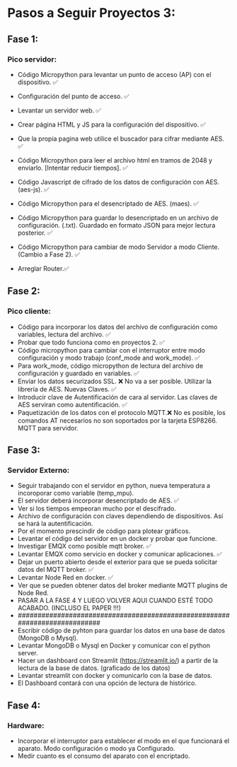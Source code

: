 # Pasos a Seguir Proyectos 3:

## Fase 1:
### Pico servidor:

- Código Micropython para levantar un punto de acceso (AP) con el dispositivo. ✅
- Configuración del punto de acceso. ✅
- Levantar un servidor web. ✅
- Crear página HTML y JS para la configuración del dispositivo. ✅
- Que la propia pagina web utilice el buscador para cifrar mediante AES.  ✅
- Código Micropython para leer el archivo html en tramos de 2048 y enviarlo. [Intentar reducir tiempos]. ✅
- Código Javascript de cifrado de los datos de configuración con AES. (aes-js). ✅
- Código Micropython para el desencriptado de AES. (maes). ✅
- Código Micropython para guardar lo desencriptado en un archivo de configuración. (.txt). Guardado en formato JSON para mejor lectura posterior. ✅
- Código Micropython para cambiar de modo Servidor a modo Cliente. (Cambio a Fase 2). ✅

- Arreglar Router.✅

## Fase 2:
### Pico cliente:

- Código para incorporar los datos del archivo de configuración como variables, lectura del archivo.  ✅
- Probar que todo funciona como en proyectos 2.  ✅
- Código micropython para cambiar con el interruptor entre modo configuración y modo trabajo (conf_mode and work_mode). ✅
- Para work_mode, código micropython de lectura del archivo de configuración y guardado en variables. ✅
- Enviar los datos securizados SSL. ❌ No va a ser posible. Utilizar la librería de AES. Nuevas Claves. ✅
- Introducir clave de Autentificación de cara al servidor. Las claves de AES serviran como autentificación. ✅
- Paquetización de los datos con el protocolo MQTT.❌ No es posible, los comandos AT necesarios no son soportados por la tarjeta ESP8266. MQTT para servidor.

## Fase 3:
### Servidor Externo:
- Seguir trabajando con el servidor en python, nueva temperatura a incoroporar como variable (temp_mpu).
- El servidor deberá incorporar desencriptado de AES. ✅
- Ver si los tiempos empeoran mucho por el descifrado.
- Archivo de configuración con claves dependiendo de dispositivos. Así se hará la autentificación.
- Por el momento prescindir de código para plotear gráficos.
- Levantar el código del servidor en un docker y probar que funcione.
- Investigar EMQX como posible mqtt broker. ✅
- Levantar EMQX como servicio en docker y comunicar aplicaciones.  ✅
- Dejar un puerto abierto desde el exterior para que se pueda solicitar datos del MQTT broker. ✅
- Levantar Node Red en docker. ✅
- Ver que se pueden obtener datos del broker mediante MQTT plugins de Node Red.
- PASAR A LA FASE 4 Y LUEGO VOLVER AQUI CUANDO ESTÉ TODO ACABADO. (INCLUSO EL PAPER !!!)
- ###########################################################################
- Escribir código de pyhton para guardar los datos en una base de datos (MongoDB o Mysql).
- Levantar MongoDB o Mysql en Docker y comunicar con el python server.
- Hacer un dashboard con Streamlit (https://streamlit.io/) a partir de la lectura de la base de datos. (graficado de los datos)
- Levantar streamlit con docker y comunicarlo con la base de datos.
- El Dashboard contará con una opción de lectura de histórico.

## Fase 4: 
### Hardware:
- Incorporar el interruptor para establecer el modo en el que funcionará el aparato. Modo configuración o modo ya Configurado.
- Medir cuanto es el consumo del aparato con el encriptado.